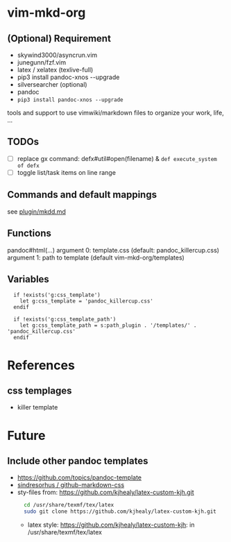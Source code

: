 # vim-mkd-org

## (Optional) Requirement

- skywind3000/asyncrun.vim
- junegunn/fzf.vim
- latex / xelatex (texlive-full)
- pip3 install pandoc-xnos --upgrade
- silversearcher (optional)
- pandoc
- `pip3 install pandoc-xnos --upgrade`


tools and support to use vimwiki/markdown files to organize your work, life, ...

## TODOs
- [ ] replace gx command: defx#util#open(filename)  & `def execute_system of defx`
- [ ] toggle list/task items on line range

## Commands and default mappings

see [plugin/mkdd.md](./plugin/mkdd.md)

## Functions

pandoc#html(...)
argument 0: template.css (default: pandoc_killercup.css)
argument 1: path to template (default vim-mkd-org/templates)


## Variables
```vim
  if !exists('g:css_template')
    let g:css_template = 'pandoc_killercup.css'
  endif

  if !exists('g:css_template_path')
    let g:css_template_path = s:path_plugin . '/templates/' . 'pandoc_killercup.css'
  endif
```

# References

## css templages
- killer template

# Future
## Include other pandoc templates
- https://github.com/topics/pandoc-template
- [sindresorhus / github-markdown-css](https://github.com/sindresorhus/github-markdown-css)
- sty-files from: https://github.com/kjhealy/latex-custom-kjh.git
  ```sh
    cd /usr/share/texmf/tex/latex
    sudo git clone https://github.com/kjhealy/latex-custom-kjh.git
  ```
  - latex style: https://github.com/kjhealy/latex-custom-kjh: in  /usr/share/texmf/tex/latex
